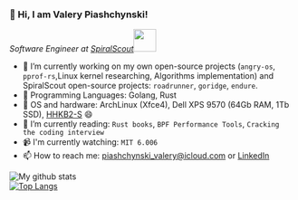### 👋 Hi, I am Valery Piashchynski!

<p><em>Software Engineer at <a href="https://spiralscout.com">SpiralScout</a><img src="https://media.giphy.com/media/WUlplcMpOCEmTGBtBW/giphy.gif" width="40"> 
</em></p>

- 🔭 I’m currently working on my own open-source projects (`angry-os`, `pprof-rs`,Linux kernel researching, Algorithms implementation) and SpiralScout open-source projects: `roadrunner`, `goridge`, `endure`.
- :rocket: Programming Languages: Golang, Rust
- 💾 OS and hardware: ArchLinux (Xfce4), Dell XPS 9570 (64Gb RAM, 1Tb SSD), [HHKB2-S](https://www.amazon.com/Fujitsu-Hacking-Keyboard-Professional-Compact/dp/B07K9DVP46) :smile:
- 🌱 I’m currently reading: `Rust books`, `BPF Performance Tools`, `Cracking the coding interview`
- 📹 I'm currently watching: `MIT 6.006`
- 📫 How to reach me: piashchynski_valery@icloud.com or [LinkedIn](https://linkedin.com/in/0xdev)

![My github stats](https://github-readme-stats.vercel.app/api?username=48d90782&show_icons=true&count_private=true&include_all_commits=true)  
[![Top Langs](https://github-readme-stats.vercel.app/api/top-langs/?username=48d90782&layout=compact&count_private=true&include_all_commits=true)](https://github.com/anuraghazra/github-readme-stats)
